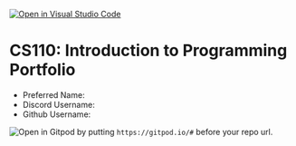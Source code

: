 [![Open in Visual Studio Code](https://classroom.github.com/assets/open-in-vscode-c66648af7eb3fe8bc4f294546bfd86ef473780cde1dea487d3c4ff354943c9ae.svg)](https://classroom.github.com/online_ide?assignment_repo_id=9889918&assignment_repo_type=AssignmentRepo)
# CS110: Introduction to Programming Portfolio

- Preferred Name:
- Discord Username:
- Github Username:

![Open in Gitpod](https://gitpod.io/button/open-in-gitpod.svg) by putting `https://gitpod.io/#` before your repo url.
